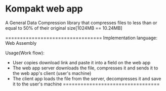 # Kompakt web app
A General Data Compression library that compresses files to less than or equal to 50% of their original size[1024MB == 10.24MB]

=================================
Implementation language: Web Assembly

Usage(Work flow):
- User copies download link and paste it into a field on the web app
- The web app server downloads the file, compresses it and sends it to the web app's client (user's machine)
- The client app loads the file from the server, decompresses it and save it to the user's machine 
=================================

